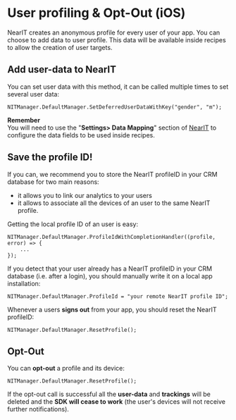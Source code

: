 # User profiling & Opt-Out (iOS)

NearIT creates an anonymous profile for every user of your app. You can choose to add data to user profile. This data will be available inside recipes to allow the creation of user targets.

## Add user-data to NearIT

You can set user data with this method, it can be called multiple times to set several user data:
```
NITManager.DefaultManager.SetDeferredUserDataWithKey("gender", "m");
```

**Remember** <br>
You will need to use the "**Settings> Data Mapping**" section of [NearIT](https://go.nearit.com) to configure the data fields to be used inside recipes.



## Save the profile ID!

If you can, we recommend you to store the NearIT profileID in your CRM database for two main reasons:

- it allows you to link our analytics to your users
- it allows to associate all the devices of an user to the same NearIT profile.


Getting the local profile ID of an user is easy:
```
NITManager.DefaultManager.ProfileIdWithCompletionHandler((profile, error) => {
    ...
});
```


If you detect that your user already has a NearIT profileID in your CRM database (i.e. after a login), you should manually write it on a local app installation:
```
NITManager.DefaultManager.ProfileId = "your remote NearIT profile ID";
```


Whenever a users **signs out** from your app, you should reset the NearIT profileID:
```
NITManager.DefaultManager.ResetProfile();
```

## Opt-Out

You can **opt-out** a profile and its device:
```
NITManager.DefaultManager.ResetProfile();
```
If the opt-out call is successful all the **user-data** and **trackings** will be deleted and the **SDK will cease to work** (the user's devices will not receive further notifications).

